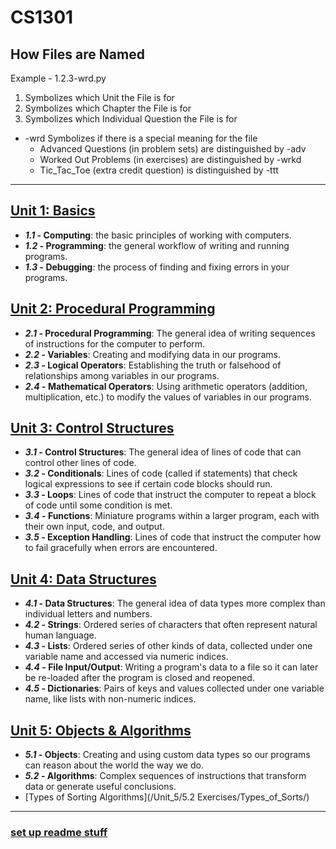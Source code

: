 # **CS1301**

## How Files are Named
Example - 1.2.3-wrd.py
1. Symbolizes which Unit the File is for
2. Symbolizes which Chapter the File is for
3. Symbolizes which Individual Question the File is for
- -wrd Symbolizes if there is a special meaning for the file
    - Advanced Questions (in problem sets) are distinguished by -adv
    - Worked Out Problems (in exercises) are distinguished by -wrkd
    - Tic_Tac_Toe (extra credit question) is distinguished by -ttt
---
## [Unit 1: Basics](/Unit_1/)

- **_1.1_ - Computing**: the basic principles of working with computers.
- **_1.2_ - Programming**: the general workflow of writing and running programs.
- **_1.3_ - Debugging**: the process of finding and fixing errors in your programs.

## [Unit 2: Procedural Programming](/Unit_2/)

- **_2.1_ - Procedural Programming**: The general idea of writing sequences of instructions for the computer to perform.
- **_2.2_ - Variables**: Creating and modifying data in our programs.
- **_2.3_ - Logical Operators**: Establishing the truth or falsehood of relationships among variables in our programs.
- **_2.4_ - Mathematical Operators**: Using arithmetic operators (addition, multiplication, etc.) to modify the values of variables in our programs.

## [Unit 3: Control Structures](/Unit_3/)

- **_3.1_ - Control Structures**: The general idea of lines of code that can control other lines of code.
- **_3.2_ - Conditionals**: Lines of code (called if statements) that check logical expressions to see if certain code blocks should run.
- **_3.3_ - Loops**: Lines of code that instruct the computer to repeat a block of code until some condition is met.
- **_3.4_ - Functions**: Miniature programs within a larger program, each with their own input, code, and output.
- **_3.5_ - Exception Handling**: Lines of code that instruct the computer how to fail gracefully when errors are encountered.

## [Unit 4: Data Structures](/Unit_4/)

- **_4.1_ - Data Structures**: The general idea of data types more complex than individual letters and numbers.
- **_4.2_ - Strings**: Ordered series of characters that often represent natural human language.
- **_4.3_ - Lists**: Ordered series of other kinds of data, collected under one variable name and accessed via numeric indices.
- **_4.4_ - File Input/Output**: Writing a program's data to a file so it can later be re-loaded after the program is closed and reopened.
- **_4.5_ - Dictionaries**: Pairs of keys and values collected under one variable name, like lists with non-numeric indices.

## [Unit 5: Objects & Algorithms](/Unit_5/)

- **_5.1_ - Objects**: Creating and using custom data types so our programs can reason about the world the way we do.
- **_5.2_ - Algorithms**: Complex sequences of instructions that transform data or generate useful conclusions.
- [Types of Sorting Algorithms](/Unit_5/5.2 Exercises/Types_of_Sorts/)

---
### [**set up readme stuff**](https://docs.github.com/en/get-started/writing-on-github/getting-started-with-writing-and-formatting-on-github/basic-writing-and-formatting-syntax)
